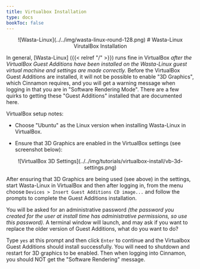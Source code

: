 ```yaml
---
title: Virtualbox Installation
type: docs
bookToc: false
---
```


<p align="center"> ![Wasta-Linux](../../img/wasta-linux-round-128.png)
# Wasta-Linux VirutalBox Installation

In general, [Wasta-Linux] ({{< relref "/" >}}) runs fine in VirtualBox *after the VirtualBox Guest Additions have been installed on the Wasta-Linux guest virtual machine and settings are made correctly.* Before the VirtualBox Guest Additions are installed, it will not be possible to enable "3D Graphics", which Cinnamon requires, and you will get a warning message when logging in that you are in "Software Rendering Mode". There are a few quirks to getting these "Guest Additions" installed that are documented here.

VirtualBox setup notes:

- Choose "Ubuntu" as the Linux version when installing Wasta-Linux in VirtualBox.

- Ensure that 3D Graphics are enabled in the VirtualBox settings (see screenshot below):

<p align="center"> ![VirtualBox 3D Settings](../../img/tutorials/virtualbox-install/vb-3d-settings.png)

After ensuring that 3D Graphics are being used (see above) in the settings, start Wasta-Linux in VirtualBox and then after logging in, from the menu choose `Devices > Insert Guest Additions CD image...` and follow the prompts to complete the Guest Additions installation.

You will be asked for an administrative password *(the password you created for the user at install time has administrative permissions, so use this password).* A terminal window will launch, and may ask if you want to replace the older version of Guest Additions, what do you want to do?

Type `yes` at this prompt and then click `Enter` to continue and the Virtualbox Guest Additions should install successfully. You will need to shutdown and restart for 3D graphics to be enabled. Then when logging into Cinnamon, you should NOT get the "Software Rendering" message.
